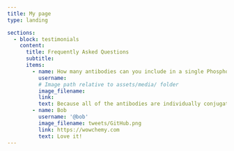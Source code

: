 ```yaml
---
title: My page
type: landing

sections:
  - block: testimonials
    content:
      title: Frequently Asked Questions
      subtitle: 
      items:
        - name: How many antibodies can you include in a single Phospho-seq experiment?
          username: 
          # Image path relative to assets/media/ folder
          image_filename: 
          link: 
          text: Because all of the antibodies are individually conjugated with complex 15 nt indices as part of the larger DNA-oligo, in theory you can use a near unlimited number of antibodies. I have used up to 100 antibodies in a single experiment with no problems in detection.
        - name: Bob
          username: '@bob'
          image_filename: tweets/GitHub.png
          link: https://wowchemy.com
          text: Love it!
---
```



